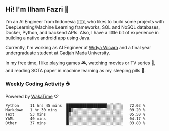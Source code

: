 ## Hi! I'm Ilham Fazri 👋

I'm an AI Engineer from Indonesia 🇮🇩, who likes to build some projects with DeepLearning/Machine Learning frameworks, SQL and NoSQL databases, Docker, Python, and backend APIs. Also, I have a little bit of experience in building a native android app using Java.

Currently, I'm working as AI Engineer at [Widya Wicara](https://widyawicara.com) and a final year undergraduate student at Gadjah Mada University. 

In my free time, I like playing games 🎮, watching movies or TV series 🍿, and reading SOTA paper in machine learning as my sleeping pills 💊. 

### Weekly Coding Activity ☕
Powered by [WakaTime](https://wakatime.com/) ♡
<!--START_SECTION:waka-->

```text
Python     11 hrs 45 mins  ██████████████████░░░░░░░   72.03 %
Markdown   1 hr 30 mins    ██▒░░░░░░░░░░░░░░░░░░░░░░   09.20 %
Text       53 mins         █▒░░░░░░░░░░░░░░░░░░░░░░░   05.50 %
YAML       40 mins         █░░░░░░░░░░░░░░░░░░░░░░░░   04.17 %
Other      37 mins         █░░░░░░░░░░░░░░░░░░░░░░░░   03.80 %
```

<!--END_SECTION:waka-->
